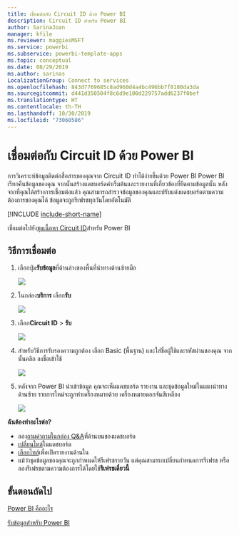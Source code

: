 ```yaml
---
title: เชื่อมต่อกับ Circuit ID ด้วย Power BI
description: Circuit ID สำหรับ Power BI
author: SarinaJoan
manager: kfile
ms.reviewer: maggiesMSFT
ms.service: powerbi
ms.subservice: powerbi-template-apps
ms.topic: conceptual
ms.date: 08/29/2019
ms.author: sarinas
LocalizationGroup: Connect to services
ms.openlocfilehash: 843d7769685c8ad960d4a4bc496bb7f8180da3da
ms.sourcegitcommit: d441d350504f8c6d9e100d229757add6237f0bef
ms.translationtype: HT
ms.contentlocale: th-TH
ms.lasthandoff: 10/30/2019
ms.locfileid: "73060586"
---
```

# <a name="connect-to-circuit-id-with-power-bi"></a>เชื่อมต่อกับ Circuit ID ด้วย Power BI
การวิเคราะห์ข้อมูลติดต่อสื่อสารของคุณจาก Circuit ID ทำได้ง่ายขึ้นด้วย Power BI Power BI เรียกคืนข้อมูลของคุณ จากนั้นสร้างแดชบอร์ดค่าเริ่มต้นและรายงานที่เกี่ยวข้องที่ยึดตามข้อมูลนั้น หลังจากที่คุณได้สร้างการเชื่อมต่อแล้ว คุณสามารถสำรวจข้อมูลของคุณและปรับแต่งแดชบอร์ดตามความต้องการของคุณได้ ข้อมูลจะถูกรีเฟรชทุกวันโดยอัตโนมัติ

[!INCLUDE [include-short-name](./includes/service-deprecate-content-packs.md)]

เชื่อมต่อไปยัง[ชุดเนื้อหา Circuit ID](https://app.powerbi.com/getdata/services/circuitid)สำหรับ Power BI

## <a name="how-to-connect"></a>วิธีการเชื่อมต่อ
1. เลือกปุ่ม**รับข้อมูล**ที่ด้านล่างของพื้นที่นำทางด้านซ้ายมือ
   
    ![](media/service-connect-to-circuit-id/getdata.png)
2. ในกล่อง**บริการ** เลือก**รับ**
   
    ![](media/service-connect-to-circuit-id/services.png)
3. เลือก**Circuit ID** \> **รับ**
   
    ![](media/service-connect-to-circuit-id/circuitid.png)
4. สำหรับวิธีการรับรองความถูกต้อง เลือก Basic (พื้นฐาน) และใส่ชื่อผู้ใช้และรหัสผ่านของคุณ จากนั้นคลิก ลงชื่อเข้าใช้
   
    ![](media/service-connect-to-circuit-id/circuitid_login.png)
5. หลังจาก Power BI นำเข้าข้อมูล คุณจะเห็นแดชบอร์ด รายงาน และชุดข้อมูลใหม่ในแผงนำทางด้านซ้าย รายการใหม่จะถูกทำเครื่องหมายด้วย เครื่องหมายดอกจันสีเหลือง
   
    ![](media/service-connect-to-circuit-id/circuitid_dashboard_chrome.png)

**ฉันต้องทำอะไรต่อ?**

* ลอง[ถามคำถามในกล่อง Q&A](consumer/end-user-q-and-a.md)ที่ด้านบนของแดชบอร์ด
* [เปลี่ยนไทล์](service-dashboard-edit-tile.md)ในแดชบอร์ด
* [เลือกไทล์](consumer/end-user-tiles.md)เพื่อเปิดรายงานด้านใน
* แม้ว่าชุดข้อมูลของคุณจะถูกกำหนดให้รีเฟรชรายวัน แต่คุณสามารถเปลี่ยนกำหนดการรีเฟรช หรือลองรีเฟรชตามความต้องการได้โดยใช้**รีเฟรชเดี๋ยวนี้**

## <a name="next-steps"></a>ขั้นตอนถัดไป
[Power BI คืออะไร](fundamentals/power-bi-overview.md)

[รับข้อมูลสำหรับ Power BI](service-get-data.md)

